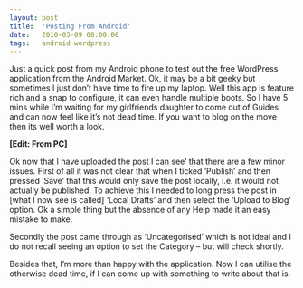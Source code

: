 ```yaml
---
layout: post
title:  'Posting From Android'
date:   2010-03-09 00:00:00
tags:   android wordpress
---
```

Just a quick post from my Android phone to test out the free WordPress application from the Android Market.
Ok, it may be a bit geeky but sometimes I just don’t have time to fire up my laptop. Well this app is feature rich and a snap to configure, it can even handle multiple boots.
So I have 5 mins while I’m waiting for my girlfriends daughter to come out of Guides and can now feel like it’s not dead time.
If you want to blog on the move then its well worth a look.
 
**[Edit: From PC]**

Ok now that I have uploaded the post I can see’ that there are a few minor issues. First of all it was not clear that when I ticked ’Publish’ and then pressed ‘Save’ that this would only save the post locally, i.e. it would not actually be published. To achieve this I needed to long press the post in [what I now see is called] ‘Local Drafts’ and then select the ‘Upload to Blog’ option. Ok a simple thing but the absence of any Help made it an easy mistake to make.
 
Secondly the post came through as ‘Uncategorised’ which is not ideal and I do not recall seeing an option to set the Category – but will check shortly.
 
Besides that, I’m more than happy with the application. Now I can utilise the otherwise dead time, if I can come up with something to write about that is.